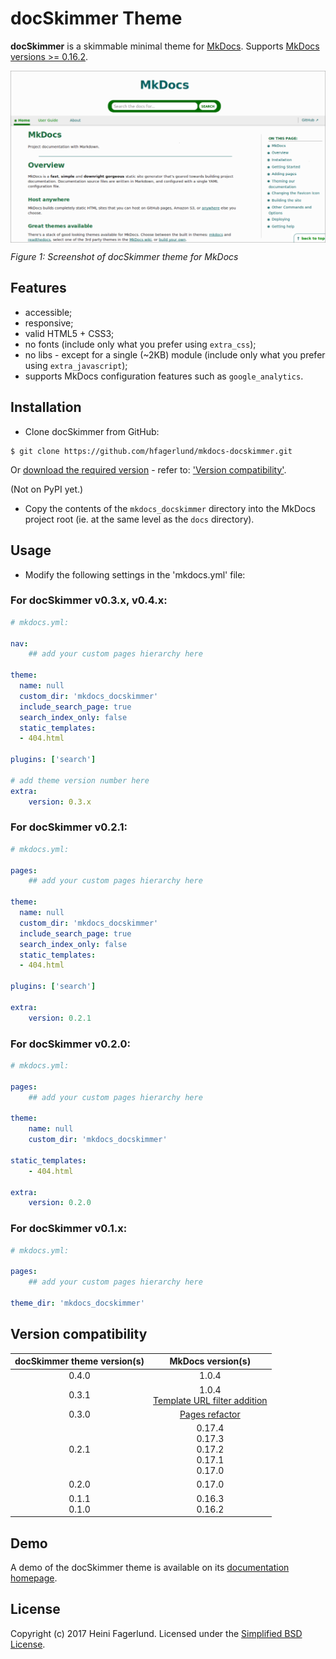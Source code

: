 # docSkimmer Theme

**docSkimmer** is a skimmable minimal theme for [MkDocs](https://github.com/mkdocs/mkdocs/). Supports [MkDocs versions >= 0.16.2](https://github.com/hfagerlund/mkdocs-docskimmer#version-compatibility).

<img style="max-width:100%;" alt="Screenshot of docSkimmer theme for MkDocs" src="/screenshots/mkdocs-docskimmer.png" align="center" /><br />

*Figure 1: Screenshot of docSkimmer theme for MkDocs*

## Features

* accessible;
* responsive;
* valid HTML5 + CSS3;
* no fonts (include only what you prefer using `extra_css`);
* no libs - except for a single (~2KB) module (include only what you prefer using `extra_javascript`);
* supports MkDocs configuration features such as `google_analytics`.

## Installation

* Clone docSkimmer from GitHub:

```
$ git clone https://github.com/hfagerlund/mkdocs-docskimmer.git

```

Or [download the required version](https://github.com/hfagerlund/mkdocs-docskimmer/releases) - refer to: ['Version compatibility'](https://github.com/hfagerlund/mkdocs-docskimmer#version-compatibility).

(Not on PyPI yet.)

* Copy the contents of the `mkdocs_docskimmer` directory into the MkDocs project root (ie. at the same level as the `docs` directory).

## Usage

* Modify the following settings in the 'mkdocs.yml' file:

### For docSkimmer v0.3.x, v0.4.x:
```yaml
# mkdocs.yml:

nav:
    ## add your custom pages hierarchy here

theme:
  name: null
  custom_dir: 'mkdocs_docskimmer'
  include_search_page: true
  search_index_only: false
  static_templates:
  - 404.html

plugins: ['search']

# add theme version number here
extra:
    version: 0.3.x

```

### For docSkimmer v0.2.1:
```yaml
# mkdocs.yml:

pages:
    ## add your custom pages hierarchy here

theme:
  name: null
  custom_dir: 'mkdocs_docskimmer'
  include_search_page: true
  search_index_only: false
  static_templates:
  - 404.html

plugins: ['search']

extra:
    version: 0.2.1

```

### For docSkimmer v0.2.0:
```yaml
# mkdocs.yml:

pages:
    ## add your custom pages hierarchy here

theme:
    name: null
    custom_dir: 'mkdocs_docskimmer'

static_templates:
    - 404.html

extra:
    version: 0.2.0

```

### For docSkimmer v0.1.x:
```yaml
# mkdocs.yml:

pages:
    ## add your custom pages hierarchy here

theme_dir: 'mkdocs_docskimmer'
```

## Version compatibility

| docSkimmer theme version(s) | MkDocs version(s) |
| :------: | :------: |
| 0.4.0 | 1.0.4 |
| 0.3.1 | 1.0.4<br>[Template URL filter addition](https://github.com/mkdocs/mkdocs/tree/decaf6141c90b0123a4b7f03ee839d0780570bc9) |
| 0.3.0 | [Pages refactor](https://github.com/mkdocs/mkdocs/tree/34ef3ca6d0390959080ce93a695361eea1649272) |
| 0.2.1 | 0.17.4<br>0.17.3<br>0.17.2<br>0.17.1<br>0.17.0 |
| 0.2.0 | 0.17.0 |
| 0.1.1<br>0.1.0 | 0.16.3<br>0.16.2 |

## Demo

A demo of the docSkimmer theme is available on its [documentation homepage](https://hfagerlund.github.io/mkdocs-docskimmer/).


## License
Copyright (c) 2017 Heini Fagerlund. Licensed under the [Simplified BSD License](https://github.com/hfagerlund/mkdocs-docskimmer/blob/master/LICENSE).
